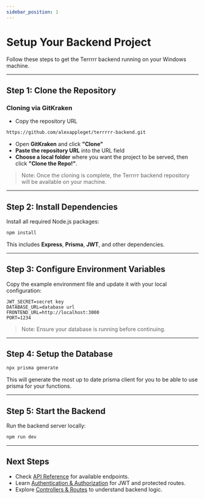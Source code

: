 ```yaml
---
sidebar_position: 1
---
```


# Setup Your Backend Project

Follow these steps to get the Terrrrr backend running on your Windows machine.

---

## Step 1: Clone the Repository

### Cloning via GitKraken

- Copy the repository URL

```bash
https://github.com/alexappleget/terrrrr-backend.git
```

- Open **GitKraken** and click **"Clone"**
- **Paste the repository URL** into the URL field
- **Choose a local folder** where you want the project to be served, then click **"Clone the Repo!"**.

> Note: Once the cloning is complete, the Terrrrr backend repository will be available on your machine.

---

## Step 2: Install Dependencies

Install all required Node.js packages:

```bash
npm install
```

This includes **Express**, **Prisma**, **JWT**, and other dependencies.

---

## Step 3: Configure Environment Variables

Copy the example environment file and update it with your local configuration:

```env
JWT_SECRET=secret key
DATABASE_URL=database url
FRONTEND_URL=http://localhost:3000
PORT=1234
```

> Note: Ensure your database is running before continuing.

---

## Step 4: Setup the Database

```bash
npx prisma generate
```

This will generate the most up to date prisma client for you to be able to use prisma for your functions.

---

## Step 5: Start the Backend

Run the backend server locally:

```bash
npm run dev
```

---

## Next Steps

- Check [API Reference](../category/api-reference) for available endpoints.
- Learn [Authentication & Authorization](../category/authentication--authorization) for JWT and protected routes.
- Explore [Controllers & Routes](../category/controllers--routes) to understand backend logic.
